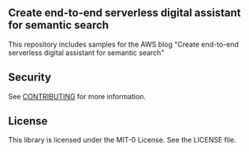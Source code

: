 ## Create end-to-end serverless digital assistant for semantic search

This repository includes samples for the AWS blog "Create end-to-end serverless digital assistant for semantic search"

## Security

See [CONTRIBUTING](CONTRIBUTING.md#security-issue-notifications) for more information.

## License

This library is licensed under the MIT-0 License. See the LICENSE file.

